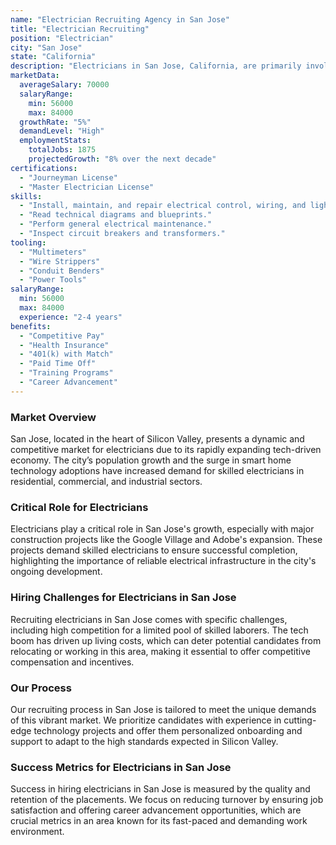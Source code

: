 ```yaml
---
name: "Electrician Recruiting Agency in San Jose"
title: "Electrician Recruiting"
position: "Electrician"
city: "San Jose"
state: "California"
description: "Electricians in San Jose, California, are primarily involved in the installation, maintenance, and repair of various electrical systems ranging from residential wiring to complex industrial machinery."
marketData:
  averageSalary: 70000
  salaryRange:
    min: 56000
    max: 84000
  growthRate: "5%"
  demandLevel: "High"
  employmentStats:
    totalJobs: 1875
    projectedGrowth: "8% over the next decade"
certifications:
  - "Journeyman License"
  - "Master Electrician License"
skills:
  - "Install, maintain, and repair electrical control, wiring, and lighting systems."
  - "Read technical diagrams and blueprints."
  - "Perform general electrical maintenance."
  - "Inspect circuit breakers and transformers."
tooling:
  - "Multimeters"
  - "Wire Strippers"
  - "Conduit Benders"
  - "Power Tools"
salaryRange:
  min: 56000
  max: 84000
  experience: "2-4 years"
benefits:
  - "Competitive Pay"
  - "Health Insurance"
  - "401(k) with Match"
  - "Paid Time Off"
  - "Training Programs"
  - "Career Advancement"
---
```


### Market Overview
San Jose, located in the heart of Silicon Valley, presents a dynamic and competitive market for electricians due to its rapidly expanding tech-driven economy. The city’s population growth and the surge in smart home technology adoptions have increased demand for skilled electricians in residential, commercial, and industrial sectors.

### Critical Role for Electricians
Electricians play a critical role in San Jose's growth, especially with major construction projects like the Google Village and Adobe's expansion. These projects demand skilled electricians to ensure successful completion, highlighting the importance of reliable electrical infrastructure in the city's ongoing development.

### Hiring Challenges for Electricians in San Jose
Recruiting electricians in San Jose comes with specific challenges, including high competition for a limited pool of skilled laborers. The tech boom has driven up living costs, which can deter potential candidates from relocating or working in this area, making it essential to offer competitive compensation and incentives.

### Our Process
Our recruiting process in San Jose is tailored to meet the unique demands of this vibrant market. We prioritize candidates with experience in cutting-edge technology projects and offer them personalized onboarding and support to adapt to the high standards expected in Silicon Valley.

### Success Metrics for Electricians in San Jose
Success in hiring electricians in San Jose is measured by the quality and retention of the placements. We focus on reducing turnover by ensuring job satisfaction and offering career advancement opportunities, which are crucial metrics in an area known for its fast-paced and demanding work environment.
